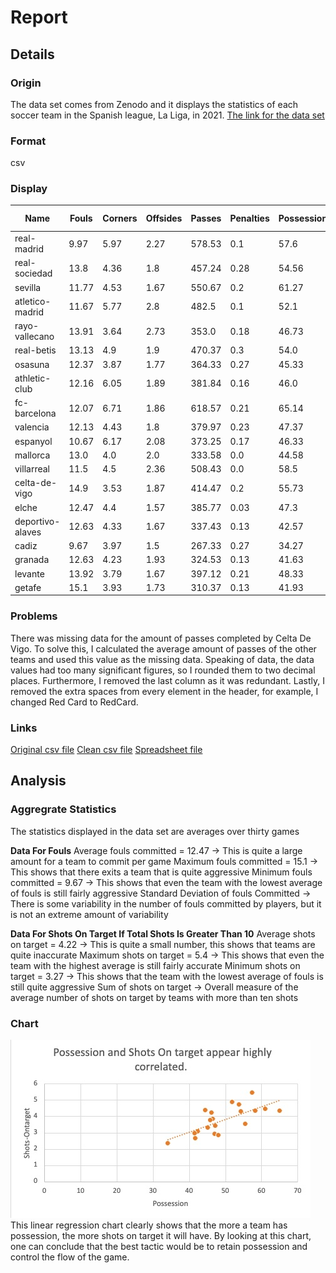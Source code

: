 # Report

## Details

### Origin
The data set comes from Zenodo and it displays the statistics of each soccer team in the Spanish league, La Liga, in 2021.
[The link for the data set](https://zenodo.org/record/5636156#.Y_QC1OzMJqs)

### Format
csv

### Display
| Name | Fouls | Corners | Offsides | Passes | Penalties | Possession | RedCard | Shots-Blocked | Shots-InsideBox | Shots-Offtarget | Shots-Ontarget | Shots-OutsideBox | Shots-Total | Tackles | YellowCard |
| --- | --- | --- | --- | --- | --- | --- | --- | --- | --- | --- | --- | --- | --- | --- | --- |
| real-madrid | 9.97 | 5.97 | 2.27 | 578.53 | 0.1 | 57.6 | 0.03 | 2.9 | 9.8 | 10.43 | 5.4 | 6.0 | 15.83 | 14.77 | 1.73 |
| real-sociedad | 13.8 | 4.36 | 1.8 | 457.24 | 0.28 | 54.56 | 0.04 | 2.04 | 8.0 | 7.12 | 4.28 | 3.44 | 11.4 | 14.6 | 2.16 |
| sevilla | 11.77 | 4.53 | 1.67 | 550.67 | 0.2 | 61.27 | 0.13 | 1.47 | 7.97 | 8.2 | 4.4 | 4.83 | 12.6 | 12.27 | 2.4 |
| atletico-madrid | 11.67 | 5.77 | 2.8 | 482.5 | 0.1 | 52.1 | 0.13 | 1.93 | 8.67 | 8.4 | 4.83 | 4.57 | 13.23 | 16.27 | 2.87 |
| rayo-vallecano | 13.91 | 3.64 | 2.73 | 353.0 | 0.18 | 46.73 | 0.09 | 2.0 | 6.82 | 8.0 | 3.82 | 5.0 | 11.82 | 15.09 | 2.64 |
| real-betis | 13.13 | 4.9 | 1.9 | 470.37 | 0.3 | 54.0 | 0.13 | 2.33 | 7.8 | 8.37 | 4.7 | 5.3 | 13.07 | 15.67 | 2.67 |
| osasuna | 12.37 | 3.87 | 1.77 | 364.33 | 0.27 | 45.33 | 0.03 | 1.43 | 6.47 | 7.0 | 3.27 | 3.87 | 10.27 | 14.17 | 2.07 |
| athletic-club | 12.16 | 6.05 | 1.89 | 381.84 | 0.16 | 46.0 | 0.11 | 1.68 | 8.0 | 7.84 | 3.74 | 3.63 | 11.58 | 12.47 | 1.63 |
| fc-barcelona | 12.07 | 6.71 | 1.86 | 618.57 | 0.21 | 65.14 | 0.21 | 1.93 | 7.64 | 7.57 | 4.29 | 3.86 | 11.86 | 15.5 | 2.0 |
| valencia | 12.13 | 4.43 | 1.8 | 379.97 | 0.23 | 47.37 | 0.13 | 1.5 | 5.93 | 7.0 | 3.4 | 4.83 | 10.53 | 12.23 | 2.43 |
| espanyol | 10.67 | 6.17 | 2.08 | 373.25 | 0.17 | 46.33 | 0.17 | 1.58 | 6.42 | 7.83 | 4.17 | 5.33 | 12.0 | 14.25 | 2.08 |
| mallorca | 13.0 | 4.0 | 2.0 | 333.58 | 0.0 | 44.58 | 0.25 | 1.08 | 5.58 | 6.67 | 4.33 | 5.25 | 11.0 | 16.33 | 2.83 |
| villarreal | 11.5 | 4.5 | 2.36 | 508.43 | 0.0 | 58.5 | 0.14 | 2.14 | 8.86 | 7.43 | 4.29 | 2.5 | 11.71 | 14.64 | 2.79 |
| celta-de-vigo | 14.9 | 3.53 | 1.87 | 414.47 | 0.2 | 55.73 | 0.13 | 1.1 | 6.3 | 6.1 | 3.5 | 3.27 | 9.6 | 18.1 | 2.8 |
| elche | 12.47 | 4.4 | 1.57 | 385.77 | 0.03 | 47.3 | 0.07 | 1.2 | 5.17 | 5.5 | 2.87 | 2.97 | 8.37 | 14.4 | 2.63 |
| deportivo-alaves | 12.63 | 4.33 | 1.67 | 337.43 | 0.13 | 42.57 | 0.1 | 1.1 | 6.63 | 6.23 | 3.03 | 3.13 | 9.27 | 13.0 | 2.33 |
| cadiz | 9.67 | 3.97 | 1.5 | 267.33 | 0.27 | 34.27 | 0.07 | 0.67 | 5.43 | 5.7 | 2.3 | 2.83 | 8.0 | 16.43 | 2.47 |
| granada | 12.63 | 4.23 | 1.93 | 324.53 | 0.13 | 41.63 | 0.07 | 1.43 | 5.07 | 5.9 | 2.93 | 4.13 | 8.97 | 13.77 | 3.17 |
| levante | 13.92 | 3.79 | 1.67 | 397.12 | 0.21 | 48.33 | 0.04 | 1.25 | 5.33 | 6.08 | 2.79 | 3.42 | 8.88 | 14.42 | 2.29 |
| getafe | 15.1 | 3.93 | 1.73 | 310.37 | 0.13 | 41.93 | 0.17 | 1.77 | 5.77 | 7.4 | 2.6 | 4.53 | 10.0 | 16.27 | 3.03 |

### Problems
There was missing data for the amount of passes completed by Celta De Vigo. To solve this, I calculated the average amount of passes of the other teams and used this value as the missing data. Speaking of data, the data values had too many significant figures, so I rounded them to two decimal places. Furthermore, I removed the last column as it was redundant. Lastly, I removed the extra spaces from every element in the header, for example, I changed Red Card to RedCard. 

### Links
[Original csv file](data/laligaStats.csv)
[Clean csv file](data/clean_data.csv)
[Spreadsheet file](data/data_spread.xlsx)

## Analysis

### Aggregrate Statistics
The statistics displayed in the data set are averages over thirty games

**Data For Fouls**
Average fouls committed = 12.47 -> This is quite a large amount for a team to commit per game
Maximum fouls committed = 15.1 -> This shows that there exits a team that is quite aggressive
Minimum fouls committed = 9.67 -> This shows that even the team with the lowest average of fouls is still fairly aggressive
Standard Deviation of fouls Committed -> There is some variability in the number of fouls committed by players, but it is not an extreme amount of variability

**Data For Shots On Target If Total Shots Is Greater Than 10**
Average shots on target = 4.22 -> This is quite a small number, this shows that teams are quite inaccurate
Maximum shots on target = 5.4 -> This shows that even the team with the highest average is still fairly accurate
Minimum shots on target = 3.27 -> This shows that the team with the lowest average of fouls is still quite aggressive
Sum of shots on target -> Overall measure of the average number of shots on target by teams with more than ten shots

### Chart
![](images/graph.jpg)
This linear regression chart clearly shows that the more a team has possession, the more shots on target it will have. By looking at this chart, one can conclude that the best tactic would be to retain possession and control the flow of the game.
